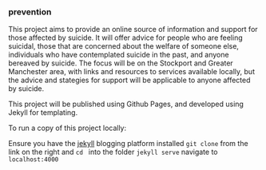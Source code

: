 ### prevention


This project aims to provide an online source of information and support for those affected by suicide. It will offer advice for people who are feeling suicidal, those that are concerned about the welfare of someone else, individuals who have contemplated suicide in the past, and anyone bereaved by suicide. The focus will be on the Stockport and Greater Manchester area, with links and resources to services available locally, but the advice and stategies for support will be applicable to anyone affected by suicide.



This project will be published using Github Pages, and developed using Jekyll for templating.



To run a copy of this project locally:

Ensure you have the [jekyll](http://jekyllrb.com/) blogging platform installed
```git clone``` from the link on the right and ```cd ``` into the folder
```jekyll serve```
navigate to ```localhost:4000```
